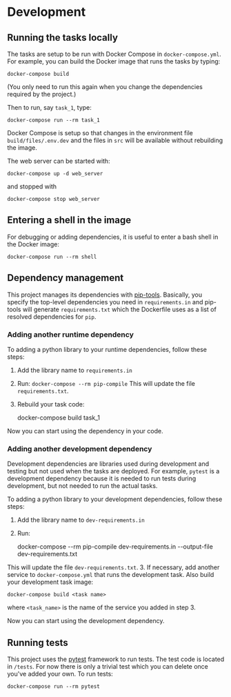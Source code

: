 # Development

## Running the tasks locally

The tasks are setup to be run with Docker Compose in `docker-compose.yml`. For example,
you can build the Docker image that runs the tasks by typing:

    docker-compose build

(You only need to run this again when you change the dependencies required by 
the project.)

Then to run, say `task_1`, type:

    docker-compose run --rm task_1

Docker Compose is setup so that changes in the environment file `build/files/.env.dev`
and the files in `src` will be available without rebuilding the image.

The web server can be started with:

    docker-compose up -d web_server

and stopped with

    docker-compose stop web_server

## Entering a shell in the image

For debugging or adding dependencies, it is useful to enter a bash shell in 
the Docker image:

    docker-compose run --rm shell

## Dependency management

This project manages its dependencies with 
[pip-tools](https://github.com/jazzband/pip-tools).
Basically, you specify the top-level dependencies you need in
`requirements.in` and pip-tools will generate `requirements.txt`
which the Dockerfile uses as a list of resolved dependencies for 
`pip`.
 
### Adding another runtime dependency

To adding a python library to your runtime dependencies, follow these steps:

1. Add the library name to `requirements.in`
2. Run:
    `docker-compose --rm pip-compile`
This will update the file `requirements.txt`.
3. Rebuild your task code:

    docker-compose build task_1

Now you can start using the dependency in your code.

### Adding another development dependency

Development dependencies are libraries used during development and
testing but not used when the tasks are deployed. For example, `pytest`
is a development dependency because it is needed to run tests during
development, but not needed to run the actual tasks.

To adding a python library to your development dependencies, follow these 
steps:

1. Add the library name to `dev-requirements.in`
2. Run:

    docker-compose --rm pip-compile dev-requirements.in --output-file dev-requirements.txt

This will update the file `dev-requirements.txt`.
3. If necessary, add another service to `docker-compose.yml` that runs
the development task. Also build your development task image:

    docker-compose build <task name>

where `<task_name>` is the name of the service you added in step 3.

Now you can start using the development dependency.

## Running tests

This project uses the [pytest](https://docs.pytest.org/en/latest/)
framework to run tests. The test code is located in `/tests`. For
now there is only a trivial test which you can delete once you've
added your own. To run tests:

    docker-compose run --rm pytest
